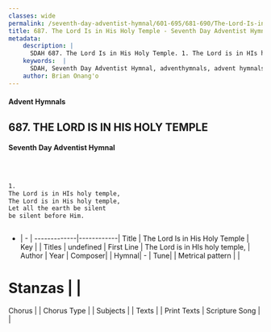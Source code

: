 ```yaml
---
classes: wide
permalink: /seventh-day-adventist-hymnal/601-695/681-690/The-Lord-Is-in-His-Holy-Temple/
title: 687. The Lord Is in His Holy Temple - Seventh Day Adventist Hymnal
metadata:
    description: |
      SDAH 687. The Lord Is in His Holy Temple. 1. The Lord is in HIs holy temple, The Lord is in His holy temple, Let all the earth be silent be silent before Him.
    keywords:  |
      SDAH, Seventh Day Adventist Hymnal, adventhymnals, advent hymnals, The Lord Is in His Holy Temple, The Lord is in HIs holy temple, 
    author: Brian Onang'o
---
```


#### Advent Hymnals
## 687. THE LORD IS IN HIS HOLY TEMPLE
#### Seventh Day Adventist Hymnal

```txt



1.
The Lord is in HIs holy temple,
The Lord is in His holy temple,
Let all the earth be silent
be silent before Him.



```

- |   -  |
-------------|------------|
Title | The Lord Is in His Holy Temple |
Key |  |
Titles | undefined |
First Line | The Lord is in HIs holy temple, |
Author | 
Year | 
Composer|  |
Hymnal|  - |
Tune|  |
Metrical pattern | |
# Stanzas |  |
Chorus |  |
Chorus Type |  |
Subjects |  |
Texts |  |
Print Texts | 
Scripture Song |  |
  
